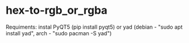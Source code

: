 # hex-to-rgb_or_rgba
Requiments: instal PyQT5 (pip install pyqt5) or yad (debian - "sudo apt install yad", arch - "sudo pacman -S yad")
